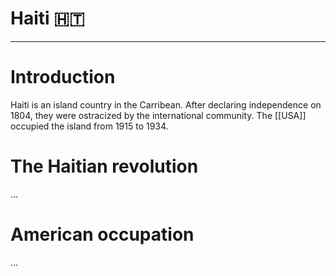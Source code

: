 # Haiti 🇭🇹


---
# Introduction
Haiti is an island country in the Carribean. After declaring independence on 1804, they were ostracized by the international community. The [[USA]] occupied the island from 1915 to 1934. 

# The Haitian revolution
...
# American occupation
...